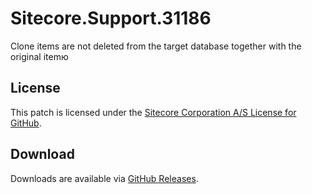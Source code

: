 # Sitecore.Support.31186
Clone items are not deleted from the target database together with the original item&#1102;

## License  
This patch is licensed under the [Sitecore Corporation A/S License for GitHub](https://github.com/sitecoresupport/Sitecore.Support.31186/blob/master/LICENSE).  

## Download  
Downloads are available via [GitHub Releases](https://github.com/sitecoresupport/Sitecore.Support.31186/releases).  
